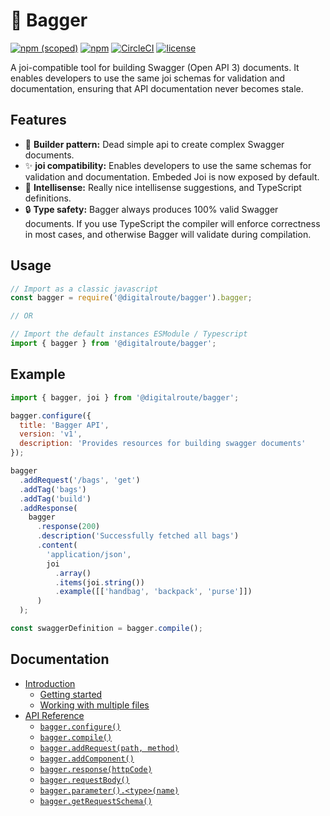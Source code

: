 # 🎒 Bagger

[![npm (scoped)](https://img.shields.io/npm/v/@digitalroute/bagger?style=flat-square)](https://www.npmjs.com/package/@digitalroute/bagger)
[![npm](https://img.shields.io/npm/dm/@digitalroute/bagger?style=flat-square)](https://www.npmjs.com/package/@digitalroute/bagger)
[![CircleCI](https://img.shields.io/circleci/build/github/digitalroute/bagger/master?style=flat-square)](https://circleci.com/gh/digitalroute/workflows/bagger)
[![license](https://img.shields.io/github/license/digitalroute/bagger.svg?style=flat-square)](https://github.com/digitalroute/bagger/blob/master/LICENSE)

A joi-compatible tool for building Swagger (Open API 3) documents. It enables developers to use the same joi schemas for validation and documentation, ensuring that API documentation never becomes stale.

## Features

- 🔨 **Builder pattern:** Dead simple api to create complex Swagger documents.
- ✨ **joi compatibility:** Enables developers to use the same schemas for validation and documentation. Embeded Joi is now exposed by default.
- 🔎 **Intellisense:** Really nice intellisense suggestions, and TypeScript definitions.
- 🔒 **Type safety:** Bagger always produces 100% valid Swagger documents. If you use TypeScript the compiler will enforce correctness in most cases, and otherwise Bagger will validate during compilation.

## Usage

```js
// Import as a classic javascript
const bagger = require('@digitalroute/bagger').bagger;

// OR

// Import the default instances ESModule / Typescript
import { bagger } from '@digitalroute/bagger';
```

## Example

```js
import { bagger, joi } from '@digitalroute/bagger';

bagger.configure({
  title: 'Bagger API',
  version: 'v1',
  description: 'Provides resources for building swagger documents'
});

bagger
  .addRequest('/bags', 'get')
  .addTag('bags')
  .addTag('build')
  .addResponse(
    bagger
      .response(200)
      .description('Successfully fetched all bags')
      .content(
        'application/json',
        joi
          .array()
          .items(joi.string())
          .example([['handbag', 'backpack', 'purse']])
      )
  );

const swaggerDefinition = bagger.compile();
```

## Documentation

- [Introduction](/docs/01-introduction.md)
  - [Getting started](/docs/01-introduction.md#getting-started)
  - [Working with multiple files](/docs/01-introduction.md#working-with-multiple-files)
- [API Reference](/docs/02-api_reference.md)
  - [`bagger.configure()`](/docs/02-api_reference.md#baggerconfigure)
  - [`bagger.compile()`](/docs/02-api_reference.md#baggercompile)
  - [`bagger.addRequest(path, method)`](/docs/02-api_reference.md#baggeraddrequestpath-method)
  - [`bagger.addComponent()`](/docs/02-api_reference.md#baggeraddcomponent)
  - [`bagger.response(httpCode)`](/docs/02-api_reference.md#baggerresponsehttpcode)
  - [`bagger.requestBody()`](/docs/02-api_reference.md#baggerrequestbody)
  - [`bagger.parameter().<type>(name)`](/docs/02-api_reference.md#baggerparametertypename)
  - [`bagger.getRequestSchema()`](/docs/02-api_reference.md#baggergetrequestschema)

